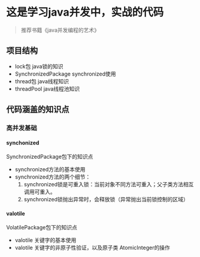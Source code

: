 # 这是学习java并发中，实战的代码
> 推荐书籍《java并发编程的艺术》  


## 项目结构
 * lock包       java锁的知识
 * SynchronizedPackage   synchronized使用
 * thread包     java线程知识
 * threadPool   java线程池知识
 
## 代码涵盖的知识点

### 高并发基础
#### synchonized

SynchronizedPackage包下的知识点
* synchronized方法的基本使用
* synchronized方法的两个细节： 
    1. synchronized锁是可重入锁：当前对象不同方法可重入；父子类方法相互调用可重入。
    2. synchronized锁抛出异常时，会释放锁（异常抛出当前锁控制的区域）
   
#### valotile 
VolatilePackage包下的知识点
* valotile 关键字的基本使用
* valotile 关键字的非原子性验证，以及原子类 AtomicInteger的操作
    
 